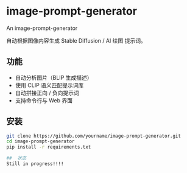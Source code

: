 # image-prompt-generator
An image-prompt-generator

自动根据图像内容生成 Stable Diffusion / AI 绘图 提示词。

##  功能
- 自动分析图片（BLIP 生成描述）
- 使用 CLIP 语义匹配提示词库
- 自动拼接正向 / 负向提示词
- 支持命令行与 Web 界面

##  安装
```bash
git clone https://github.com/yourname/image-prompt-generator.git
cd image-prompt-generator
pip install -r requirements.txt

##  状态
Still in progress!!!!
